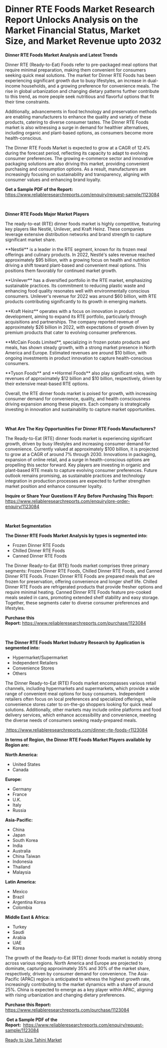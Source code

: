 <p><h1>Dinner RTE Foods Market Research Report Unlocks Analysis on the Market Financial Status, Market Size, and Market Revenue upto 2032</h1></p><p><strong>Dinner RTE Foods Market Analysis and Latest Trends</strong></p>
<p><p>Dinner RTE (Ready-to-Eat) Foods refer to pre-packaged meal options that require minimal preparation, making them convenient for consumers seeking quick meal solutions. The market for Dinner RTE Foods has been experiencing significant growth due to busy lifestyles, an increase in dual-income households, and a growing preference for convenience meals. The rise in global urbanization and changing dietary patterns further contribute to this trend, as more people seek nutritious and flavorful options that fit their time constraints.</p><p>Additionally, advancements in food technology and preservation methods are enabling manufacturers to enhance the quality and variety of these products, catering to diverse consumer tastes. The Dinner RTE Foods market is also witnessing a surge in demand for healthier alternatives, including organic and plant-based options, as consumers become more health-conscious.</p><p>The Dinner RTE Foods Market is expected to grow at a CAGR of 12.4% during the forecast period, reflecting its capacity to adapt to evolving consumer preferences. The growing e-commerce sector and innovative packaging solutions are also driving this market, providing convenient purchasing and consumption options. As a result, manufacturers are increasingly focusing on sustainability and transparency, aligning with consumer values and enhancing brand loyalty.</p></p>
<p><strong>Get a Sample PDF of the Report:&nbsp;</strong> <a href="https://www.reliableresearchreports.com/enquiry/request-sample/1123084?utm_campaign=3060&utm_medium=2&utm_source=Github&utm_content=ia&utm_term=08042025&utm_id=dinner-rte-foods">https://www.reliableresearchreports.com/enquiry/request-sample/1123084</a></p>
<p>&nbsp;</p>
<p><strong>Dinner RTE Foods Major Market Players</strong></p>
<p><p>The ready-to-eat (RTE) dinner foods market is highly competitive, featuring key players like Nestlé, Unilever, and Kraft Heinz. These companies leverage extensive distribution networks and brand strength to capture significant market share.</p><p>**Nestlé** is a leader in the RTE segment, known for its frozen meal offerings and culinary products. In 2022, Nestlé's sales revenue reached approximately $95 billion, with a growing focus on health and nutrition driving a shift toward plant-based and convenient meal options. This positions them favorably for continued market growth.</p><p>**Unilever** has a diversified portfolio in the RTE market, emphasizing sustainable practices. Its commitment to reducing plastic waste and enhancing food quality resonates well with environmentally conscious consumers. Unilever's revenue for 2022 was around $60 billion, with RTE products contributing significantly to its growth in emerging markets.</p><p>**Kraft Heinz** operates with a focus on innovation in product development, aiming to expand its RTE portfolio, particularly through acquisitions and partnerships. The company reported revenue of approximately $26 billion in 2022, with expectations of growth driven by premium products that cater to evolving consumer preferences.</p><p>**McCain Foods Limited**, specializing in frozen potato products and meals, has shown steady growth, with a strong market presence in North America and Europe. Estimated revenues are around $10 billion, with ongoing investments in product innovation to capture health-conscious consumers.</p><p>**Tyson Foods** and **Hormel Foods** also play significant roles, with revenues of approximately $12 billion and $10 billion, respectively, driven by their extensive meat-based RTE options.</p><p>Overall, the RTE dinner foods market is poised for growth, with increasing consumer demand for convenience, quality, and health consciousness driving expansion among these players. Each company is strategically investing in innovation and sustainability to capture market opportunities.</p></p>
<p>&nbsp;</p>
<p><strong>What Are The Key Opportunities For Dinner RTE Foods Manufacturers?</strong></p>
<p><p>The Ready-to-Eat (RTE) dinner foods market is experiencing significant growth, driven by busy lifestyles and increasing consumer demand for convenience. Currently valued at approximately $100 billion, it is projected to grow at a CAGR of around 7% through 2030. Innovations in packaging, expansion of online retail, and a surge in health-conscious options are propelling this sector forward. Key players are investing in organic and plant-based RTE meals to capture evolving consumer preferences. Future outlook remains promising, as sustainable practices and technology integration in production processes are expected to further strengthen market position and enhance consumer loyalty.</p></p>
<p><strong>Inquire or Share Your Questions If Any Before Purchasing This Report:</strong> <a href="https://www.reliableresearchreports.com/enquiry/pre-order-enquiry/1123084?utm_campaign=3060&utm_medium=2&utm_source=Github&utm_content=ia&utm_term=08042025&utm_id=dinner-rte-foods">https://www.reliableresearchreports.com/enquiry/pre-order-enquiry/1123084</a></p>
<p>&nbsp;</p>
<p><strong>Market Segmentation</strong></p>
<p><strong>The Dinner RTE Foods Market Analysis by types is segmented into:</strong></p>
<p><ul><li>Frozen Dinner RTE Foods</li><li>Chilled Dinner RTE Foods</li><li>Canned Dinner RTE Foods</li></ul></p>
<p><p>The Dinner Ready-to-Eat (RTE) foods market comprises three primary segments: Frozen Dinner RTE Foods, Chilled Dinner RTE Foods, and Canned Dinner RTE Foods. Frozen Dinner RTE Foods are prepared meals that are frozen for preservation, offering convenience and longer shelf life. Chilled Dinner RTE Foods are refrigerated products that provide fresher options and require minimal heating. Canned Dinner RTE Foods feature pre-cooked meals sealed in cans, promoting extended shelf stability and easy storage. Together, these segments cater to diverse consumer preferences and lifestyles.</p></p>
<p><strong>Purchase this Report:&nbsp;</strong><a href="https://www.reliableresearchreports.com/purchase/1123084?utm_campaign=3060&utm_medium=2&utm_source=Github&utm_content=ia&utm_term=08042025&utm_id=dinner-rte-foods">https://www.reliableresearchreports.com/purchase/1123084</a></p>
<p>&nbsp;</p>
<p><strong>The Dinner RTE Foods Market Industry Research by Application is segmented into:</strong></p>
<p><ul><li>Hypermarket/Supermarket</li><li>Independent Retailers</li><li>Convenience Stores</li><li>Others</li></ul></p>
<p><p>The Dinner Ready-to-Eat (RTE) Foods market encompasses various retail channels, including hypermarkets and supermarkets, which provide a wide range of convenient meal options for busy consumers. Independent retailers often focus on local preferences and specialized offerings, while convenience stores cater to on-the-go shoppers looking for quick meal solutions. Additionally, other markets may include online platforms and food delivery services, which enhance accessibility and convenience, meeting the diverse needs of consumers seeking ready-prepared meals.</p></p>
<p><a href="https://www.reliableresearchreports.com/dinner-rte-foods-r1123084?utm_campaign=3060&utm_medium=2&utm_source=Github&utm_content=ia&utm_term=08042025&utm_id=dinner-rte-foods">&nbsp;https://www.reliableresearchreports.com/dinner-rte-foods-r1123084</a></p>
<p><strong>In terms of Region, the Dinner RTE Foods Market Players available by Region are:</strong></p>
<p>
    <p> <strong> North America: </strong>
        <ul>
            <li>United States</li>
            <li>Canada</li>
        </ul>
        </p> 
    <p> <strong> Europe: </strong>
        <ul>
            <li>Germany</li>
            <li>France</li>
            <li>U.K.</li>
            <li>Italy</li>
            <li>Russia</li>
        </ul>
        </p> 
    <p> <strong> Asia-Pacific: </strong>
        <ul>
            <li>China</li>
            <li>Japan</li>
            <li>South Korea</li>
            <li>India</li>
            <li>Australia</li>
            <li>China Taiwan</li>
            <li>Indonesia</li>
            <li>Thailand</li>
            <li>Malaysia</li>
        </ul>
        </p> 
    <p> <strong> Latin America: </strong>
        <ul>
            <li>Mexico</li>
            <li>Brazil</li>
            <li>Argentina Korea</li>
            <li>Colombia</li>
        </ul>
        </p> 
    <p> <strong> Middle East & Africa: </strong>
        <ul>
            <li>Turkey</li>
            <li>Saudi</li>
            <li>Arabia</li>
            <li>UAE</li>
            <li>Korea</li>
        </ul>
    </p>
    </p>
<p><p>The growth of the Ready-to-Eat (RTE) dinner foods market is notably strong across various regions. North America and Europe are projected to dominate, capturing approximately 35% and 30% of the market share, respectively, driven by consumer demand for convenience. The Asia-Pacific (APAC) region is anticipated to witness the highest growth rate, increasingly contributing to the market dynamics with a share of around 25%. China is expected to emerge as a key player within APAC, aligning with rising urbanization and changing dietary preferences.</p></p>
<p><strong>Purchase this Report: </strong><a href="https://www.reliableresearchreports.com/purchase/1123084?utm_campaign=3060&utm_medium=2&utm_source=Github&utm_content=ia&utm_term=08042025&utm_id=dinner-rte-foods">https://www.reliableresearchreports.com/purchase/1123084</a></p>
<p>&nbsp;<strong>Get a Sample PDF of the Report:&nbsp;&nbsp;</strong><a href="https://www.reliableresearchreports.com/enquiry/request-sample/1123084?utm_campaign=3060&utm_medium=2&utm_source=Github&utm_content=ia&utm_term=08042025&utm_id=dinner-rte-foods">https://www.reliableresearchreports.com/enquiry/request-sample/1123084</a></p>
<p><strong></strong></p>
<p><p><a href="https://github.com/ternainglin/Market-Research-Report-List-1/blob/main/ready-to-use-tahini-market.md?utm_campaign=3060&utm_medium=2&utm_source=Github&utm_content=ia&utm_term=08042025&utm_id=dinner-rte-foods">Ready to Use Tahini Market</a></p></p>